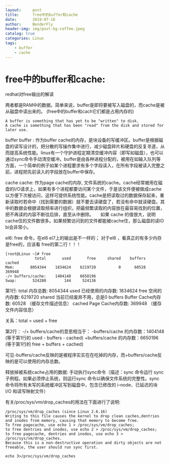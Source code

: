 ```yaml
---
layout:     post
title:      free中的buffer和cache
date:       2019-07-18
author:     BenderFly
header-img: img/post-bg-coffee.jpeg
catalog: true
categories: Linux
tags:
    - buffer
    - cache
---
```


# free中的buffer和cache:
redhat对free输出的解读

两者都是RAM中的数据。简单来说，buffer是即将要被写入磁盘的，而cache是被从磁盘中读出来的。 (free中的buffer和cach它们都是占用内存的)
```
A buffer is something that has yet to be "written" to disk.
A cache is something that has been "read" from the disk and stored for later use.
```
buffer
buffer : 作为buffer cache的内存，是块设备的写缓冲区。buffer是根据磁盘的读写设计的，把分散的写操作集中进行，减少磁盘碎片和硬盘的反复寻道，从而提高系统性能。linux有一个守护进程定期清空缓冲内容（即写如磁盘），也可以通过sync命令手动清空缓冲。buffer是由各种进程分配的，被用在如输入队列等方面，一个简单的例子如某个进程要求有多个字段读入，在所有字段被读入完整之前，进程把先前读入的字段放在buffer中保存。

cache
cache: 作为page cache的内存, 文件系统的cache。cache经常被用在磁盘的I/O请求上，如果有多个进程都要访问某个文件，于是该文件便被做成cache以方便下次被访问，这样可提供系统性能。cache是把读取过的数据保存起来，重新读取时若命中（找到需要的数据）就不要去读硬盘了，若没有命中就读硬盘。其中的数据会根据读取频率进行组织，把最频繁读取的内容放在最容易找到的位置，把不再读的内容不断往后排，直至从中删除。　　如果 cache 的值很大，说明cache住的文件数很多。如果频繁访问到的文件都能被cache住，那么磁盘的读IO bi会非常小。

el6:
free 命令，在el6 el7上的输出是不一样的；
对于el6 ，看真正的有多少内存是free的，应该看 free的第二行！！！
```
[root@Linux ~]# free
             total       used       free     shared    buffers    cached
Mem:       8054344    1834624    6219720          0      60528    369948
-/+ buffers/cache:    1404148    6650196
Swap:       524280        144     524136
```
第1行:
total 内存总数: 8054344
used 已经使用的内存数: 1834624
free 空闲的内存数: 6219720
shared 当前已经废弃不用，总是0
buffers Buffer Cache内存数: 60528 （缓存文件描述信息）
cached Page Cache内存数: 369948 （缓存文件内容信息）

关系：total = used + free

第2行：
-/+ buffers/cache的意思相当于：
-buffers/cache 的内存数：1404148 (等于第1行的 used - buffers - cached)
+buffers/cache 的内存数：6650196 (等于第1行的 free + buffers + cached)

可见-buffers/cache反映的是被程序实实在在吃掉的内存，而+buffers/cache反映的是可以使用的内存总数。

释放掉被系统cache占用的数据:
手动执行sync命令（描述：sync 命令运行 sync 子例程。如果必须停止系统，则运行sync 命令以确保文件系统的完整性。sync 命令将所有未写的系统缓冲区写到磁盘中，包含已修改的 i-node、已延迟的块 I/O 和读写映射文件）

有关/proc/sys/vm/drop_caches的用法在下面进行了说明:
```
/proc/sys/vm/drop_caches (since Linux 2.6.16)
Writing to this file causes the kernel to drop clean caches,dentries and inodes from memory, causing that memory to become free.
To free pagecache, use echo 1 > /proc/sys/vm/drop_caches;
to free dentries and inodes, use echo 2 > /proc/sys/vm/drop_caches;
to free pagecache, dentries and inodes, use echo 3 > /proc/sys/vm/drop_caches.
Because this is a non-destructive operation and dirty objects are not freeable, the user should run sync first.

echo 3>/proc/sys/vm/drop_caches
```